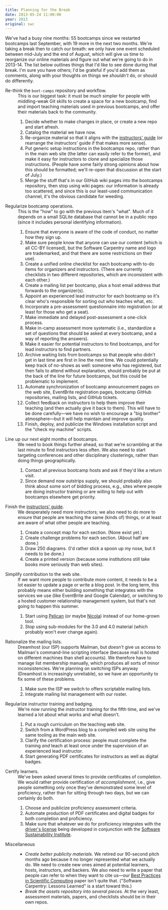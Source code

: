 ```yaml
---
title: Planning for the Break
date: 2013-05-24 11:00:00
year: 2013
original: swc
---
```

<p>
  We've had a busy nine months:
  55 bootcamps since we restarted bootcamps last September,
  with 19 more in the next two months.
  We're taking a break then to catch our breath:
  we only have one event scheduled between mid-July and the end of August,
  which will give us time to reorganize our online materials and figure out what we're going to do in 2013-14.
  The list below outlines things that I'd like to see done during that break.
  I'm sure you have others;
  I'd be grateful if you'd add them as comments,
  along with your thoughts on things we <em>shouldn't</em> do, or should do differently.
</p>
<dl>
  <dt id="bc">Re-think the <code>boot-camps</code> repository and workflow.</dt>
  <dd>
    This is our biggest task:
    it must be <em>much</em> simpler for people with middling-weak Git skills
    to create a space for a new bootcamp,
    find and import teaching materials used in previous bootcamps,
    and offer their materials back to the community.
    <ol>
      <li>Decide whether to make changes in place, or create a new repo and start afresh.</li>
      <li>Catalog the material we have now.</li>
      <li>
        Re-organize material so that it aligns with the <a href="#guide">instructors' guide</a>
        (or rearrange the instructors' guide if that makes more sense).
      </li>
      <li>
        Put generic setup instructions in the bootcamps repo,
        rather than in the main web site
        (the latter can easily refer to the former),
        and make it easy for instructors to clone and specialize those instructions.
        (People have some fairly strong opinions about how this should be formatted;
        we'll re-open that discussion at the start of July.)
      </li>
      <li>
        Merge the stuff that's in our GitHub wiki pages into the bootcamps repository,
        then stop using wiki pages:
        our information is already too scattered,
        and since this is our least-used communication channel,
        it's the obvious candidate for weeding.
      </li>
    </ol>
  </dd>
  <dt id="ops">Regularize bootcamp operations.</dt>
  <dd>
    This is the "how" to go with the previous item's "what".
    Much of it depends on a small SQLite database that cannot be in a public repo
    (since it includes personal identifying information).
    <ol>
      <li>
        Ensure that everyone is aware of
        the code of conduct,
        no matter how they sign up.
      </li>
      <li>
        Make sure people know that
        anyone can use our content (which is all CC-BY licensed),
        but the Software Carpentry name and logo are trademarked,
        and that there are some restrictions on their use).
      </li>
      <li>
        Create a unified online checklist for each bootcamp
        with to-do items for organizers and instructors.
        (There are currently checklists in two different repositories,
        which are inconsistent with each other.)
      </li>
      <li>
        Create a mailing list per bootcamp,
        plus a host email address that forwards to the organizer(s).
      </li>
      <li>
        Appoint an experienced lead instructor for each bootcamp
        so it's clear who's responsible for sorting out who teaches what, etc.
      </li>
      <li>
        Incorporate a pre-assessment questionnaire into registration
        (or at least for those who get a seat).
      </li>
      <li>Make immediate and delayed post-assessment a one-click process.</li>
      <li>
        Make in-camp assessment more systematic
        (i.e., standardize a set of questions that should be asked at every bootcamp,
        and a way of reporting the answers).
      </li>
      <li>
        Make it easier for potential instructors to find bootcamps,
        and for lead instructors to find partners.
      </li>
      <li>
        Archive waiting lists from bootcamps
        so that people who didn't get in last time
        are first in line the next time.
        We could potentially keep track of no-shows as well:
        someone who has registered,
        but then fails to attend without explanation,
        should probably be put at the back of the line for future bootcamps,
        but this could be problematic to implement.
      </li>
      <li>
        Automate synchronization of bootcamp announcement pages on the web site,
        EventBrite registration pages,
        bootcamp GitHub repositories,
        mailing lists,
        and GitHub tickets.
      </li>
      <li>
        Collect feedback on instructors to help them improve their teaching
        (and then actually give it back to them).
        This will have to be done carefully&mdash;we have no wish to encourage
        a "big brother" atmosphere&mdash;but it will help maintain and improve quality.
      </li>
      <li>
        Finish, deploy, and publicize the Windows installation script
        and the "check my machine" scripts.
      </li>
    </ol>
  </dd>
  <dt id="next">Line up our next eight months of bootcamps.</dt>
  <dd>
    We need to book things further ahead,
    so that we're scrambling at the last minute to find instructors less often.
    We also need to start targeting conferences and other disciplinary clusterings,
    rather than doing things geographically.
    <ol>
      <li>
        Contact all previous bootcamp hosts and ask if they'd like a return visit.
      </li>
      <li>
        Since demand now outstrips supply,
        we should probably also think about some sort of bidding process,
        e.g.,
        sites where people are doing instructor training
        or are willing to help out with bootcamps elsewhere
        get priority.
      </li>
    </ol>
  </dd>
  <dt id="guide">Finish the <a href="http://guide.software-carpentry.org">instructors' guide</a>.</dt>
  <dd>
    We desperately need more instructors;
    we also need to do more to ensure that people are teaching the same (kinds of) things,
    or at least are aware of what other people are teaching.
    <ol>
      <li>Create a concept map for each section.  (None exist yet.)</li>
      <li>Create challenge problems for each section.  (About half are done.)</li>
      <li>Draw 250 diagrams.  (I'd rather stick a spoon up my nose, but it needs to be done.)</li>
      <li>Create a printed version (because some institutions still take books more seriously than web sites).</li>
    </ol>
  </dd>
  <dt id="site">Simplify contribution to the web site.</dt>
  <dd>
    If we want more people to contribute more content,
    it needs to be a lot easier to update a page or write a blog post.
    In the long term,
    this probably means either building something that integrates with
    the services we use (like EventBrite and Google Calendar),
    or switching to a hosted customer relationship management system,
    but that's not going to happen this summer.
    <ol>
      <li>
        Start using <a href="http://blog.getpelican.com/">Pelican</a>
        (or maybe <a href="https://github.com/ralsina/nikola">Nicola</a>)
        instead of our home-grown tool.
      </li>
      <li>Stop using sub-modules for the 3.0 and 4.0 material (which probably won't ever change again).</li>
    </ol>
  </dd>
  <dt id="lists">Rationalize the mailing lists.</dt>
  <dd>
    Dreamhost (our ISP) supports Mailman,
    but <em>doesn't</em> give us access to Mailman's command-line scripting interface
    (because mail is hosted on different machines than shell accounts).
    We therefore have to manage list membership manually,
    which produces all sorts of minor inconsistencies.
    We're planning on switching ISPs anyway
    (Dreamhost is increasingly unreliable),
    so we have an opportunity to fix some of these problems.
    <ol>
      <li>Make sure the ISP we switch to offers scriptable mailing lists.</li>
      <li>Integrate mailing list management with our roster.</li>
    </ol>
  </dd>
  <dt id="train">Regularize instructor training and badging.</dt>
  <dd>
    We're now running the instructor training for the fifth time,
    and we've learned a lot about what works and what doesn't.
    <ol>
      <li>Put a rough curriculum on the teaching web site.</li>
      <li>Switch from a WordPress blog to a compiled web site using the same tooling as the main web site.</li>
      <li>
        Clarify the certification process: people must complete the training
        <em>and</em> teach at least once under the supervision of an experienced lead instructor.
      </li>
      <li>Start generating PDF certificates for instructors as well as digital badges.</li>
    </ol>
  </dd>
  <dt id="cert">Certify learners.</dt>
  <dd>
    We've been asked several times to provide certificates of completion.
    We would rather provide certification of <em>accomplishment</em>,
    i.e.,
    give people something only once they've demonstrated some level of proficiency,
    rather than for sitting through two days,
    but we can certainly do both.
    <ol>
      <li>Choose and publicize proficiency assessment criteria.</li>
      <li>Automate production of PDF certificates and digital badges for both completion and proficiency.</li>
      <li>
        Make sure that whatever we do for proficiency integrates with
        the <a href="{{site.github.url}}/2013/02/dirac-dry-run-two/">driver's license</a>
        being developed in conjunction with
        the <a href="http://www.software.ac.uk/">Software Sustainability Institute</a>.
      </li>
    </ol>
  </dd>
  <dt id="misc">Miscellaneous</dt>
  <dd>
    <ul>
      <li>
        <em>Create better publicity materials.</em>
        We retired our 90-second pitch months ago
        because it no longer represented what we actually do.
        We need to create new ones aimed at potential learners, hosts, instructors, and backers.
        We also need to write a paper that people can refer to
        when they want to cite us&mdash;our
        <a href="http://arxiv.org/abs/1210.0530">Best Practices in Scientific Computing</a> paper
        isn't quite that.
        ("Software Carpentry: Lessons Learned" is a start toward this.)
      </li>
      <li>
        <em>Break the assets repository into several pieces.</em>
        At the very least,
        assessment materials,
        papers,
        and checklists should be in their own repos.
      </li>
    </ul>
  </dd>
</dl>
